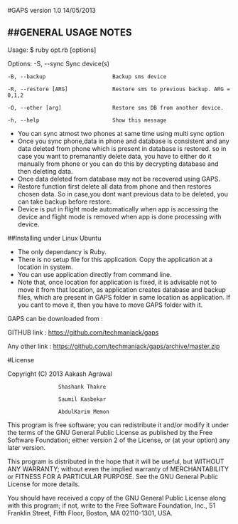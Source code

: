 #GAPS  version 1.0  14/05/2013

##GENERAL USAGE NOTES
------------------------------------

Usage: $ ruby opt.rb [options]

Options:
    -S, --sync                       Sync device(s)
    
    -B, --backup                     Backup sms device
    
    -R, --restore [ARG]              Restore sms to previous backup. ARG = 0,1,2
    
    -O, --other [arg]                Restore sms DB from another device.
    
    -h, --help                       Show this message



* You can sync atmost two phones at same time using multi sync option
* Once you sync phone,data in phone and database is consistent and any data deleted from phone which is present in database is restored. so in case you want to premanantly delete data, you have to either do it manually from phone or you can do this by decrypting database and then deleting data.
* Once data deleted from database may not be recovered using GAPS.
* Restore function first delete all data from phone and then restores chosen data. So in case,you dont want previous data to be deleted, you can take backup before restore.
* Device is put in flight mode automatically when app is accessing the device and flight mode is removed when app is done processing with device.


##Installing under Linux Ubuntu

* The only dependancy is Ruby. 
* There is no setup file for this application. Copy the application at a location in system.
* You can use application directly from command line.
* Note that, once location for application is fixed, it is advisable not to move it from that location, as application creates database and backup files, which are present in GAPS folder in same location as application. If you cant to move it, then you have to move GAPS folder with it.


GAPS can be downloaded from : 

GITHUB link : https://github.com/techmaniack/gaps

Any other link : https://github.com/techmaniack/gaps/archive/master.zip

#License

Copyright (C) 2013  Aakash Agrawal
                    
                    Shashank Thakre
                    
                    Saumil Kasbekar
                    
                    AbdulKarim Memon

This program is free software; you can redistribute it and/or
modify it under the terms of the GNU General Public License
as published by the Free Software Foundation; either version 2
of the License, or (at your option) any later version.

This program is distributed in the hope that it will be useful,
but WITHOUT ANY WARRANTY; without even the implied warranty of
MERCHANTABILITY or FITNESS FOR A PARTICULAR PURPOSE.  See the
GNU General Public License for more details.

You should have received a copy of the GNU General Public License
along with this program; if not, write to the Free Software
Foundation, Inc., 51 Franklin Street, Fifth Floor, Boston, MA  02110-1301, USA.

